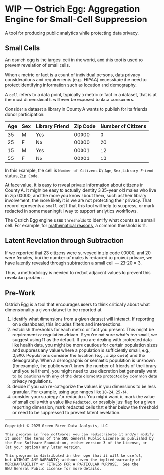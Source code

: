 # WIP — Ostrich Egg: Aggregation Engine for Small-Cell Suppression

A tool for producing public analytics while protecting data privacy.

## Small Cells

An ostrich egg is the largest cell in the world, and this tool is used to prevent revelation of small cells.

When a metric or fact is a count of individual persons, data privacy considerations and requirements (e.g., HIPAA) necessitate the need to protect identifying information such as location and demography.

A `cell` refers to a data point, typically a metric or fact in a dataset, that is at the most dimensional it will ever be exposed to data consumers.

Consider a dataset a library in County A wants to publish for its friends donor participation:

| Age | Sex | Library Friend | Zip Code | Number of Citizens |
| --- | --- | -------------- | -------- | ------------------ |
| 35  | M   | Yes            | 00000    | 3                  |
| 25  | F   | No             | 00000    | 20                 |
| 15  | M   | Yes            | 00001    | 12                 |
| 55  | F   | No             | 00001    | 13                 |

In this example, the cell is `Number of Citizens` by `Age`, `Sex`, `Library Friend` status, `Zip Code`.

At face value, it is easy to reveal private information about citizens in County A. It might be easy to actually identity 3 35-year old males who live in zip 00000, and the more you know about them, such as their library involvement, the more likely it is we are not protecting their privacy. That record represents a `small cell` that this tool will help to suppress, or mark redacted in some meaningful way to support analytics workflows.

The Ostrich Egg engine uses `thresholds` to identify what counts as a small cell. For example, for [mathematical reasons](https://greenriver.com/wp-content/uploads/2023/09/GreenRiverwhitepaper-Protectingprivacyintheneighborhood-levelreleaseofhealthinformation-Knappetal-2022-05.pdf), a common threshold is 11.

## Latent Revelation through Subtraction

If we reported that 23 citizens were surveyed in zip code 00000, and 20 were females, but the number of males is redacted to protect privacy, we have latently revealed through subtraction a small cell — 23-20 = 3.

Thus, a methodology is needed to redact adjacent values to prevent this revelation problem.

## Pre-Work

Ostrich Egg is a tool that encourages users to think critically about what dimensionality a given dataset to be reported at.

1. identify what dimensions from a given dataset will interact. If reporting on a dashboard, this includes filters and intersections.
2. establish thresholds for each metric or fact you present. This might be requirement or regulation-driven. If you're not sure what's too small, we suggest using 11 as the default. If you are dealing with protected data like health data, you might be more cautious for certain population sizes and suppress any value where a population is sufficiently small, e.g., 2,500. Populations consider the location (e.g., a zip code) and the demography. When a demographic or semantic population is unknown (for example, the public won't know the number of friends of the library until you tell them), you might need to use discretion but generally want to be cautions with any of the data elements protected by common data privacy regulations.
3. decide if you can re-categorize the values in you dimensions to be less granular. For example, using age ranges like `18-24`, `25-34`.
4. consider your strategy for redaction. You might want to mark the value of small cells with a value like `Redacted`, or possibly just flag for a given reporting dimension, mark redacted cells that either below the threshold or need to be suppressed to prevent latent revelation.

--------
```
Copyright © 2025 Green River Data Analysis, LLC

This program is free software: you can redistribute it and/or modify
it under the terms of the GNU General Public License as published by
the Free Software Foundation, either version 3 of the License, or
(at your option) any later version.

This program is distributed in the hope that it will be useful,
but WITHOUT ANY WARRANTY; without even the implied warranty of
MERCHANTABILITY or FITNESS FOR A PARTICULAR PURPOSE.  See the
GNU General Public License for more details.
```
